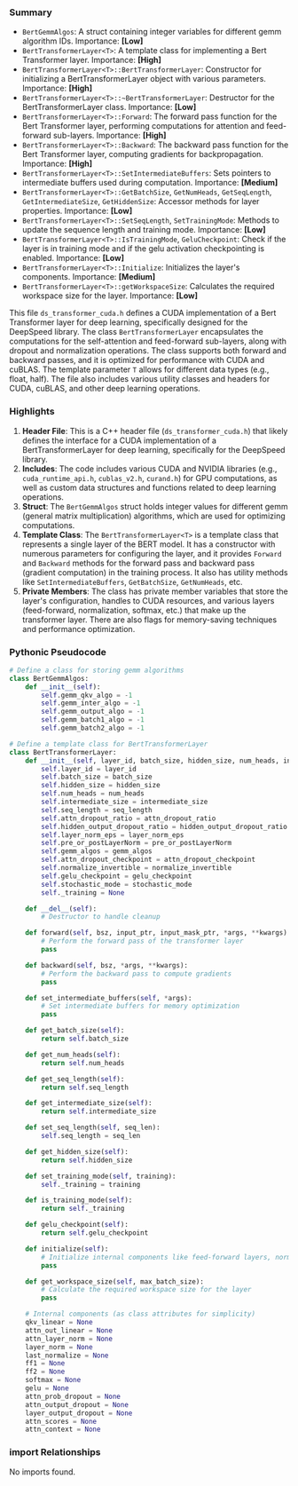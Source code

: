 

### Summary



* `BertGemmAlgos`: A struct containing integer variables for different gemm algorithm IDs. Importance: **[Low]**
* `BertTransformerLayer<T>`: A template class for implementing a Bert Transformer layer. Importance: **[High]**
* `BertTransformerLayer<T>::BertTransformerLayer`: Constructor for initializing a BertTransformerLayer object with various parameters. Importance: **[High]**
* `BertTransformerLayer<T>::~BertTransformerLayer`: Destructor for the BertTransformerLayer class. Importance: **[Low]**
* `BertTransformerLayer<T>::Forward`: The forward pass function for the Bert Transformer layer, performing computations for attention and feed-forward sub-layers. Importance: **[High]** 
* `BertTransformerLayer<T>::Backward`: The backward pass function for the Bert Transformer layer, computing gradients for backpropagation. Importance: **[High]**
* `BertTransformerLayer<T>::SetIntermediateBuffers`: Sets pointers to intermediate buffers used during computation. Importance: **[Medium]**
* `BertTransformerLayer<T>::GetBatchSize`, `GetNumHeads`, `GetSeqLength`, `GetIntermediateSize`, `GetHiddenSize`: Accessor methods for layer properties. Importance: **[Low]**
* `BertTransformerLayer<T>::SetSeqLength`, `SetTrainingMode`: Methods to update the sequence length and training mode. Importance: **[Low]**
* `BertTransformerLayer<T>::IsTrainingMode`, `GeluCheckpoint`: Check if the layer is in training mode and if the gelu activation checkpointing is enabled. Importance: **[Low]**
* `BertTransformerLayer<T>::Initialize`: Initializes the layer's components. Importance: **[Medium]**
* `BertTransformerLayer<T>::getWorkspaceSize`: Calculates the required workspace size for the layer. Importance: **[Low]**

This file `ds_transformer_cuda.h` defines a CUDA implementation of a Bert Transformer layer for deep learning, specifically designed for the DeepSpeed library. The class `BertTransformerLayer` encapsulates the computations for the self-attention and feed-forward sub-layers, along with dropout and normalization operations. The class supports both forward and backward passes, and it is optimized for performance with CUDA and cuBLAS. The template parameter `T` allows for different data types (e.g., float, half). The file also includes various utility classes and headers for CUDA, cuBLAS, and other deep learning operations.

### Highlights



1. **Header File**: This is a C++ header file (`ds_transformer_cuda.h`) that likely defines the interface for a CUDA implementation of a BertTransformerLayer for deep learning, specifically for the DeepSpeed library.
2. **Includes**: The code includes various CUDA and NVIDIA libraries (e.g., `cuda_runtime_api.h`, `cublas_v2.h`, `curand.h`) for GPU computations, as well as custom data structures and functions related to deep learning operations.
3. **Struct**: The `BertGemmAlgos` struct holds integer values for different gemm (general matrix multiplication) algorithms, which are used for optimizing computations.
4. **Template Class**: The `BertTransformerLayer<T>` is a template class that represents a single layer of the BERT model. It has a constructor with numerous parameters for configuring the layer, and it provides `Forward` and `Backward` methods for the forward pass and backward pass (gradient computation) in the training process. It also has utility methods like `SetIntermediateBuffers`, `GetBatchSize`, `GetNumHeads`, etc.
5. **Private Members**: The class has private member variables that store the layer's configuration, handles to CUDA resources, and various layers (feed-forward, normalization, softmax, etc.) that make up the transformer layer. There are also flags for memory-saving techniques and performance optimization.

### Pythonic Pseudocode

```python
# Define a class for storing gemm algorithms
class BertGemmAlgos:
    def __init__(self):
        self.gemm_qkv_algo = -1
        self.gemm_inter_algo = -1
        self.gemm_output_algo = -1
        self.gemm_batch1_algo = -1
        self.gemm_batch2_algo = -1

# Define a template class for BertTransformerLayer
class BertTransformerLayer:
    def __init__(self, layer_id, batch_size, hidden_size, num_heads, intermediate_size, seq_length, attn_dropout_ratio, hidden_output_dropout_ratio, layer_norm_eps, pre_or_postLayerNorm, gemm_algos, attn_dropout_checkpoint, normalize_invertible, gelu_checkpoint, stochastic_mode):
        self.layer_id = layer_id
        self.batch_size = batch_size
        self.hidden_size = hidden_size
        self.num_heads = num_heads
        self.intermediate_size = intermediate_size
        self.seq_length = seq_length
        self.attn_dropout_ratio = attn_dropout_ratio
        self.hidden_output_dropout_ratio = hidden_output_dropout_ratio
        self.layer_norm_eps = layer_norm_eps
        self.pre_or_postLayerNorm = pre_or_postLayerNorm
        self.gemm_algos = gemm_algos
        self.attn_dropout_checkpoint = attn_dropout_checkpoint
        self.normalize_invertible = normalize_invertible
        self.gelu_checkpoint = gelu_checkpoint
        self.stochastic_mode = stochastic_mode
        self._training = None

    def __del__(self):
        # Destructor to handle cleanup

    def forward(self, bsz, input_ptr, input_mask_ptr, *args, **kwargs):
        # Perform the forward pass of the transformer layer
        pass

    def backward(self, bsz, *args, **kwargs):
        # Perform the backward pass to compute gradients
        pass

    def set_intermediate_buffers(self, *args):
        # Set intermediate buffers for memory optimization
        pass

    def get_batch_size(self):
        return self.batch_size

    def get_num_heads(self):
        return self.num_heads

    def get_seq_length(self):
        return self.seq_length

    def get_intermediate_size(self):
        return self.intermediate_size

    def set_seq_length(self, seq_len):
        self.seq_length = seq_len

    def get_hidden_size(self):
        return self.hidden_size

    def set_training_mode(self, training):
        self._training = training

    def is_training_mode(self):
        return self._training

    def gelu_checkpoint(self):
        return self.gelu_checkpoint

    def initialize(self):
        # Initialize internal components like feed-forward layers, normalization, etc.
        pass

    def get_workspace_size(self, max_batch_size):
        # Calculate the required workspace size for the layer
        pass

    # Internal components (as class attributes for simplicity)
    qkv_linear = None
    attn_out_linear = None
    attn_layer_norm = None
    layer_norm = None
    last_normalize = None
    ff1 = None
    ff2 = None
    softmax = None
    gelu = None
    attn_prob_dropout = None
    attn_output_dropout = None
    layer_output_dropout = None
    attn_scores = None
    attn_context = None
```


### import Relationships

No imports found.
